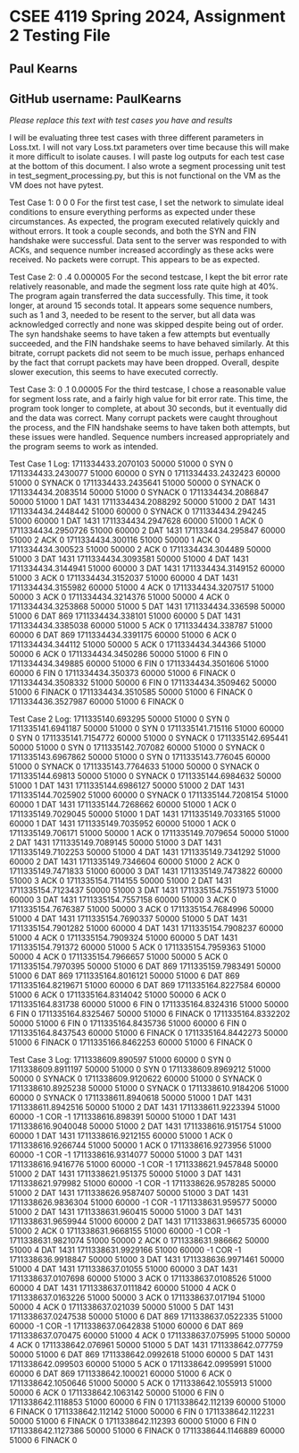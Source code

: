 # CSEE 4119 Spring 2024, Assignment 2 Testing File
## Paul Kearns
## GitHub username: PaulKearns

*Please replace this text with test cases you have and results*

I will be evaluating three test cases with three different parameters in Loss.txt. I will not vary Loss.txt parameters over time because this will make it more difficult to isolate causes. I will paste log outputs for each test case at the bottom of this document. I also wrote a segment processing unit test in test_segment_processing.py, but this is not functional on the VM as the VM does not have pytest.

Test Case 1:
0 0 0
For the first test case, I set the network to simulate ideal conditions to ensure everything performs as expected under these circumstances. As expected, the program executed relatively quickly and without errors. It took a couple seconds, and both the SYN and FIN handshake were successful. Data sent to the server was responded to with ACKs, and sequence number increased accordingly as these acks were received. No packets were corrupt. This appears to be as expected.

Test Case 2:
0 .4 0.000005
For the second testcase, I kept the bit error rate relatively reasonable, and made the segment loss rate quite high at 40%. The program again transferred the data successfully. This time, it took longer, at around 15 seconds total. It appears some sequence numbers, such as 1 and 3, needed to be resent to the server, but all data was acknowledged correctly and none was skipped despite being out of order. The syn handshake seems to have taken a few attempts but eventually succeeded, and the FIN handshake seems to have behaved similarly. At this bitrate, corrupt packets did not seem to be much issue, perhaps enhanced by the fact that corrupt packets may have been dropped. Overall, despite slower execution, this seems to have executed correctly.

Test Case 3:
0 .1 0.00005
For the third testcase, I chose a reasonable value for segment loss rate, and a fairly high value for bit error rate. This time, the program took longer to complete, at about 30 seconds, but it eventually did and the data was correct. Many corrupt packets were caught throughout the process, and the FIN handshake seems to have taken both attempts, but these issues were handled. Sequence numbers increased appropriately and the program seems to work as intended.

Test Case 1 Log:
1711334433.2070103 50000 51000 0 SYN 0
1711334433.2430077 51000 60000 0 SYN 0
1711334433.2432423 60000 51000 0 SYNACK 0
1711334433.2435641 51000 50000 0 SYNACK 0
1711334434.2083514 50000 51000 0 SYNACK 0
1711334434.2086847 50000 51000 1 DAT 1431
1711334434.2088292 50000 51000 2 DAT 1431
1711334434.2448442 51000 60000 0 SYNACK 0
1711334434.294245 51000 60000 1 DAT 1431
1711334434.2947628 60000 51000 1 ACK 0
1711334434.2950726 51000 60000 2 DAT 1431
1711334434.295847 60000 51000 2 ACK 0
1711334434.300116 51000 50000 1 ACK 0
1711334434.300523 51000 50000 2 ACK 0
1711334434.304489 50000 51000 3 DAT 1431
1711334434.3093581 50000 51000 4 DAT 1431
1711334434.3144941 51000 60000 3 DAT 1431
1711334434.3149152 60000 51000 3 ACK 0
1711334434.3152037 51000 60000 4 DAT 1431
1711334434.3155982 60000 51000 4 ACK 0
1711334434.3207517 51000 50000 3 ACK 0
1711334434.3214376 51000 50000 4 ACK 0
1711334434.3253868 50000 51000 5 DAT 1431
1711334434.336598 50000 51000 6 DAT 869
1711334434.338101 51000 60000 5 DAT 1431
1711334434.3385038 60000 51000 5 ACK 0
1711334434.338787 51000 60000 6 DAT 869
1711334434.3391175 60000 51000 6 ACK 0
1711334434.344112 51000 50000 5 ACK 0
1711334434.344366 51000 50000 6 ACK 0
1711334434.3450286 50000 51000 6 FIN 0
1711334434.349885 60000 51000 6 FIN 0
1711334434.3501606 51000 60000 6 FIN 0
1711334434.350373 60000 51000 6 FINACK 0
1711334434.3508332 51000 50000 6 FIN 0
1711334434.3509462 50000 51000 6 FINACK 0
1711334434.3510585 50000 51000 6 FINACK 0
1711334436.3527987 60000 51000 6 FINACK 0

Test Case 2 Log:
1711335140.693295 50000 51000 0 SYN 0
1711335141.6941187 50000 51000 0 SYN 0
1711335141.715116 51000 60000 0 SYN 0
1711335141.7154772 60000 51000 0 SYNACK 0
1711335142.695441 50000 51000 0 SYN 0
1711335142.707082 60000 51000 0 SYNACK 0
1711335143.6967862 50000 51000 0 SYN 0
1711335143.776045 60000 51000 0 SYNACK 0
1711335143.7764633 51000 50000 0 SYNACK 0
1711335144.69813 50000 51000 0 SYNACK 0
1711335144.6984632 50000 51000 1 DAT 1431
1711335144.6986127 50000 51000 2 DAT 1431
1711335144.7025902 51000 60000 0 SYNACK 0
1711335144.7208154 51000 60000 1 DAT 1431
1711335144.7268662 60000 51000 1 ACK 0
1711335149.7029045 50000 51000 1 DAT 1431
1711335149.7033165 51000 60000 1 DAT 1431
1711335149.7035952 60000 51000 1 ACK 0
1711335149.706171 51000 50000 1 ACK 0
1711335149.7079654 50000 51000 2 DAT 1431
1711335149.7089145 50000 51000 3 DAT 1431
1711335149.7102253 50000 51000 4 DAT 1431
1711335149.7341292 51000 60000 2 DAT 1431
1711335149.7346604 60000 51000 2 ACK 0
1711335149.7471833 51000 60000 3 DAT 1431
1711335149.7473822 60000 51000 3 ACK 0
1711335154.7114155 50000 51000 2 DAT 1431
1711335154.7123437 50000 51000 3 DAT 1431
1711335154.7551973 51000 60000 3 DAT 1431
1711335154.7557158 60000 51000 3 ACK 0
1711335154.7676387 51000 50000 3 ACK 0
1711335154.7684996 50000 51000 4 DAT 1431
1711335154.7690337 50000 51000 5 DAT 1431
1711335154.7901282 51000 60000 4 DAT 1431
1711335154.7908237 60000 51000 4 ACK 0
1711335154.7909324 51000 60000 5 DAT 1431
1711335154.791372 60000 51000 5 ACK 0
1711335154.7959363 51000 50000 4 ACK 0
1711335154.7966657 51000 50000 5 ACK 0
1711335154.7970395 50000 51000 6 DAT 869
1711335159.7983491 50000 51000 6 DAT 869
1711335164.8016121 50000 51000 6 DAT 869
1711335164.8219671 51000 60000 6 DAT 869
1711335164.8227584 60000 51000 6 ACK 0
1711335164.8314042 51000 50000 6 ACK 0
1711335164.831738 60000 51000 6 FIN 0
1711335164.8324316 51000 50000 6 FIN 0
1711335164.8325467 50000 51000 6 FINACK 0
1711335164.8332202 50000 51000 6 FIN 0
1711335164.8435736 51000 60000 6 FIN 0
1711335164.8437543 60000 51000 6 FINACK 0
1711335164.8442273 50000 51000 6 FINACK 0
1711335166.8462253 60000 51000 6 FINACK 0

Test Case 3 Log:
1711338609.890597 51000 60000 0 SYN 0
1711338609.8911197 50000 51000 0 SYN 0
1711338609.8969212 51000 50000 0 SYNACK 0
1711338609.9120622 60000 51000 0 SYNACK 0
1711338610.8925238 50000 51000 0 SYNACK 0
1711338610.9184206 51000 60000 0 SYNACK 0
1711338611.8940618 50000 51000 1 DAT 1431
1711338611.8942516 50000 51000 2 DAT 1431
1711338611.9223394 51000 60000 -1 COR -1
1711338616.898391 50000 51000 1 DAT 1431
1711338616.9040048 50000 51000 2 DAT 1431
1711338616.9151754 51000 60000 1 DAT 1431
1711338616.9212155 60000 51000 1 ACK 0
1711338616.9266744 51000 50000 1 ACK 0
1711338616.9273956 51000 60000 -1 COR -1
1711338616.9314077 50000 51000 3 DAT 1431
1711338616.9416776 51000 60000 -1 COR -1
1711338621.9457848 50000 51000 2 DAT 1431
1711338621.951375 50000 51000 3 DAT 1431
1711338621.979982 51000 60000 -1 COR -1
1711338626.9578285 50000 51000 2 DAT 1431
1711338626.9587407 50000 51000 3 DAT 1431
1711338626.9836304 51000 60000 -1 COR -1
1711338631.959577 50000 51000 2 DAT 1431
1711338631.960415 50000 51000 3 DAT 1431
1711338631.9659944 51000 60000 2 DAT 1431
1711338631.9665735 60000 51000 2 ACK 0
1711338631.9668155 51000 60000 -1 COR -1
1711338631.9821074 51000 50000 2 ACK 0
1711338631.986662 50000 51000 4 DAT 1431
1711338631.9929166 51000 60000 -1 COR -1
1711338636.9918847 50000 51000 3 DAT 1431
1711338636.9971461 50000 51000 4 DAT 1431
1711338637.01055 51000 60000 3 DAT 1431
1711338637.0107698 60000 51000 3 ACK 0
1711338637.0108526 51000 60000 4 DAT 1431
1711338637.0111842 60000 51000 4 ACK 0
1711338637.0163226 51000 50000 3 ACK 0
1711338637.017194 51000 50000 4 ACK 0
1711338637.021039 50000 51000 5 DAT 1431
1711338637.0247538 50000 51000 6 DAT 869
1711338637.0522335 51000 60000 -1 COR -1
1711338637.0642838 51000 60000 6 DAT 869
1711338637.070475 60000 51000 4 ACK 0
1711338637.075995 51000 50000 4 ACK 0
1711338642.076961 50000 51000 5 DAT 1431
1711338642.077759 50000 51000 6 DAT 869
1711338642.0992618 51000 60000 5 DAT 1431
1711338642.099503 60000 51000 5 ACK 0
1711338642.0995991 51000 60000 6 DAT 869
1711338642.100021 60000 51000 6 ACK 0
1711338642.1050646 51000 50000 5 ACK 0
1711338642.1055913 51000 50000 6 ACK 0
1711338642.1063142 50000 51000 6 FIN 0
1711338642.1118853 51000 60000 6 FIN 0
1711338642.112139 60000 51000 6 FINACK 0
1711338642.112142 51000 50000 6 FIN 0
1711338642.112231 50000 51000 6 FINACK 0
1711338642.112393 60000 51000 6 FIN 0
1711338642.1127386 50000 51000 6 FINACK 0
1711338644.1146889 60000 51000 6 FINACK 0

